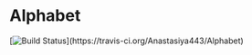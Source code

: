 # Alphabet
[![Build Status](https://travis-ci.org/Anastasiya443/Alphabet.svg?bran..)](https://travis-ci.org/Anastasiya443/Alphabet)

